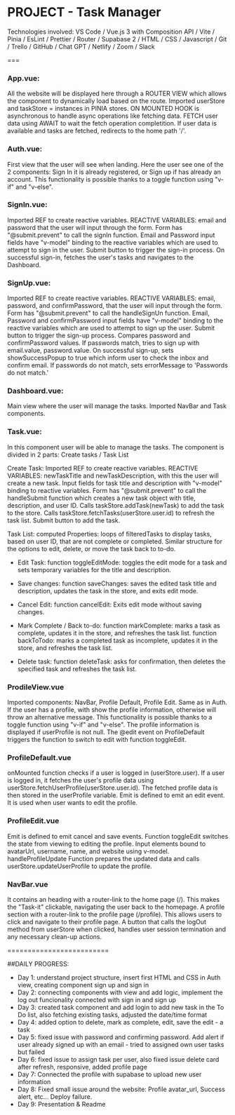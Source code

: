 # PROJECT - Task Manager

Technologies involved: VS Code / Vue.js 3 with Composition API / Vite / Pinia / EsLint / Prettier / Router / Supabase 2 / HTML / CSS / Javascript / Git / Trello / GitHub / Chat GPT / Netlify / Zoom / Slack

===

### App.vue:

All the website will be displayed here through a ROUTER VIEW which allows the component to dynamically load based on the route.
Imported userStore and taskStore = instances in PINIA stores.
ON MOUNTED HOOK is asynchronous to handle async operations like fetching data.
FETCH user data using AWAIT to wait the fetch operation completition.
If user data is available and tasks are fetched, redirects to the home path '/'.


### Auth.vue:

First view that the user will see when landing. Here the user see one of the 2 components: Sign In it is already registered, or Sign up if has already an account. This functionality is possible thanks to a toggle function using "v-if" and "v-else".


### SignIn.vue:

Imported REF to create reactive variables.
REACTIVE VARIABLES: email and password that the user will input through the form.
Form has "@submit.prevent" to call the signIn function.
Email and Password input fields have "v-model" binding to the reactive variables which are used to attempt to sign in the user.
Submit button to trigger the sign-in process.
On successful sign-in, fetches the user's tasks and navigates to the Dashboard.


### SignUp.vue:

Imported REF to create reactive variables.
REACTIVE VARIABLES: email, password, and confirmPassword, that the user will input through the form.
Form has "@submit.prevent" to call the handleSignUn function.
Email, Password and confirmPassword input fields have "v-model" binding to the reactive variables which are used to attempt to sign up the user.
Submit button to trigger the sign-up process.
Compares password and confirmPassword values. If passwords match, tries to sign up with email.value, password.value.
On successful sign-up, sets showSuccessPopup to true which inform user to check the inbox and confirm email.
If passwords do not match, sets errorMessage to 'Passwords do not match.'


### Dashboard.vue:

Main view where the user will manage the tasks.
Imported NavBar and Task components.


### Task.vue:

In this component user will be able to manage the tasks.
The component is divided in 2 parts: Create tasks / Task List

Create Task:
Imported REF to create reactive variables.
REACTIVE VARIABLES: newTaskTitle and newTaskDescription, with this the user will create a new task.
Input fields for task title and description with "v-model" binding to reactive variables.
Form has "@submit.prevent" to call the handleSubmit function which creates a new task object with title, description, and user ID. Calls taskStore.addTask(newTask) to add the task to the store. Calls taskStore.fetchTasks(userStore.user.id) to refresh the task list.
Submit button to add the task.

Task List:
computed Properties: loops of filteredTasks to display tasks, based on user ID, that are not complete or completed.
Similar structure for the options to edit, delete, or move the task back to to-do.

- Edit Task:
function toggleEditMode: toggles the edit mode for a task and sets temporary variables for the title and description.

- Save changes:
function saveChanges: saves the edited task title and description, updates the task in the store, and exits edit mode.

- Cancel Edit:
function cancelEdit: Exits edit mode without saving changes.

- Mark Complete / Back to-do:
function markComplete: marks a task as complete, updates it in the store, and refreshes the task list.
function backToTodo: marks a completed task as incomplete, updates it in the store, and refreshes the task list.

- Delete task:
function deleteTask: asks for confirmation, then deletes the specified task and refreshes the task list.


### ProdileView.vue

Imported components: NavBar, Profile Default, Profile Edit.
Same as in Auth. If the user has a profile, with show the profile information, otherwise will throw an alternative message. This functionality is possible thanks to a toggle function using "v-if" and "v-else". The profile information is displayed if userProfile is not null.
The @edit event on ProfileDefault triggers the function to switch to edit with function toggleEdit.

### ProfileDefault.vue

onMounted function checks if a user is logged in (userStore.user).
If a user is logged in, it fetches the user's profile data using userStore.fetchUserProfile(userStore.user.id).
The fetched profile data is then stored in the userProfile variable.
Emit is defined to emit an edit event. It is used when user wants to edit the profile.

### ProfileEdit.vue

Emit is defined to emit cancel and save events. 
Function toggleEdit switches the state from viewing to editing the profile.
Input elements bound to avatarUrl, username, name, and website using v-model.
handleProfileUpdate Function prepares the updated data and calls userStore.updateUserProfile to update the profile.

### NavBar.vue

It contains an heading with a router-link to the home page (/). This makes the "Task-it" clickable, navigating the user back to the homepage.
A profile section with a router-link to the profile page (/profile). This allows users to click and navigate to their profile page.
A button that calls the logOut method from userStore when clicked, handles user session termination and any necessary clean-up actions.

=========================

##DAILY PROGRESS:

- Day 1: understand project structure, insert first HTML and CSS in Auth view, creating component sign up and sign in
- Day 2: connecting components with view and add logic, implement the log out funcionality connected with sign in and sign up
- Day 3: created task component and add login to add new task in the To Do list, also fetching existing tasks, adjusted the date/time format
- Day 4: added option to delete, mark as complete, edit, save the edit - a task
- Day 5: fixed issue with password and confirming password. Add alert if user already signed up with an email - tried to assigned own user tasks but failed
- Day 6: fixed issue to assign task per user, also fixed issue delete card after refresh, responsive, added profile page
- Day 7: Connected the profile with supabase to upload new user information 
- Day 8: Fixed small issue around the website: Profile avatar_url, Success alert, etc... Deploy failure.
- Day 9: Presentation & Readme